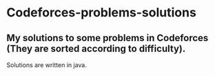 # Codeforces-problems-solutions
## My solutions to some problems in Codeforces (They are sorted according to difficulty).
Solutions are written in java.
